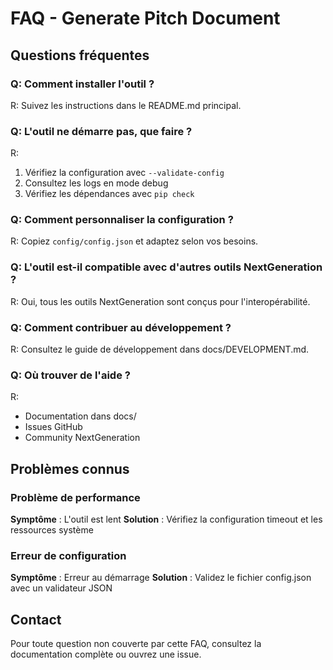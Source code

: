 # FAQ - Generate Pitch Document

## Questions fréquentes

### Q: Comment installer l'outil ?
R: Suivez les instructions dans le README.md principal.

### Q: L'outil ne démarre pas, que faire ?
R: 
1. Vérifiez la configuration avec `--validate-config`
2. Consultez les logs en mode debug
3. Vérifiez les dépendances avec `pip check`

### Q: Comment personnaliser la configuration ?
R: Copiez `config/config.json` et adaptez selon vos besoins.

### Q: L'outil est-il compatible avec d'autres outils NextGeneration ?
R: Oui, tous les outils NextGeneration sont conçus pour l'interopérabilité.

### Q: Comment contribuer au développement ?
R: Consultez le guide de développement dans docs/DEVELOPMENT.md.

### Q: Où trouver de l'aide ?
R: 
- Documentation dans docs/
- Issues GitHub
- Community NextGeneration

## Problèmes connus

### Problème de performance
**Symptôme** : L'outil est lent
**Solution** : Vérifiez la configuration timeout et les ressources système

### Erreur de configuration
**Symptôme** : Erreur au démarrage
**Solution** : Validez le fichier config.json avec un validateur JSON

## Contact

Pour toute question non couverte par cette FAQ, consultez la documentation complète ou ouvrez une issue.
